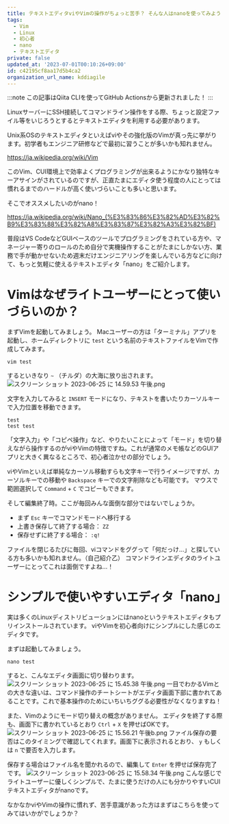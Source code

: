 ```yaml
---
title: テキストエディタviやVimの操作がちょっと苦手？ そんな人はnanoを使ってみよう！
tags:
  - Vim
  - Linux
  - 初心者
  - nano
  - テキストエディタ
private: false
updated_at: '2023-07-01T00:10:26+09:00'
id: c42195cf8aa17d5b4ca2
organization_url_name: kddiagile
---
```

:::note
この記事はQiita CLIを使ってGitHub Actionsから更新されました！
:::

LinuxサーバーにSSH接続してコマンドライン操作をする際、ちょっと設定ファイル等をいじろうとするとテキストエディタを利用する必要があります。

Unix系OSのテキストエディタといえばviやその強化版のVimが真っ先に挙がります。初学者もエンジニア研修などで最初に習うことが多いかも知れません。

https://ja.wikipedia.org/wiki/Vim

このVim、CUI環境上で効率よくプログラミングが出来るようにかなり独特なキーアサインがされているのですが、正直たまにエディタ使う程度の人にとっては慣れるまでのハードルが高く使いづらいことも多いと思います。

そこでオススメしたいのがnano！

https://ja.wikipedia.org/wiki/Nano_(%E3%83%86%E3%82%AD%E3%82%B9%E3%83%88%E3%82%A8%E3%83%87%E3%82%A3%E3%82%BF)

普段はVS CodeなどGUIベースのツールでプログラミングをされている方や、マネージャー寄りのロールのため自分で実機操作することがたまにしかない方、業務で手が動かせないため週末だけエンジニアリングを楽しんでいる方などに向けて、もっと気軽に使えるテキストエディタ「nano」をご紹介します。



# Vimはなぜライトユーザーにとって使いづらいのか？

まずVimを起動してみましょう。
Macユーザーの方は「ターミナル」アプリを起動し、ホームディレクトリに `test` という名前のテキストファイルをVimで作成してみます。

```zsh:ターミナル
vim test
```

するといきなり `~` （チルダ）の大海に放り出されます。
![スクリーン ショット 2023-06-25 に 14.59.53 午後.png](https://qiita-image-store.s3.ap-northeast-1.amazonaws.com/0/1633856/cdcfb359-19b0-6651-e8d7-6d35cc56b116.png)

文字を入力してみると `INSERT` モードになり、テキストを書いたりカーソルキーで入力位置を移動できます。

```vim:test
test
test test
```

「文字入力」や「コピペ操作」など、やりたいことによって「モード」を切り替えながら操作するのがviやVimの特徴ですね。これが通常のメモ帳などのGUIアプリと大きく異なるところで、初心者泣かせの部分でしょう。

viやVimといえば単純なカーソル移動すらも文字キーで行うイメージですが、カーソルキーでの移動や `Backspace` キーでの文字削除なども可能です。
マウスで範囲選択して `Command` + `C` でコピーもできます。

そして編集終了時。ここが毎回みんな面倒な部分ではないでしょうか。

- まず `Esc` キーでコマンドモードへ移行する
- 上書き保存して終了する場合： `ZZ`
- 保存せずに終了する場合： `:q!`

ファイルを閉じるたびに毎回、viコマンドをググって「何だっけ…」と探している方も多いかも知れません。（自己紹介乙）
コマンドラインエディタのライトユーザーにとってこれは面倒ですよね…！



# シンプルで使いやすいエディタ「nano」

実は多くのLinuxディストリビューションにはnanoというテキストエディタもプリインストールされています。
viやVimを初心者向けにシンプルにした感じのエディタです。

まずは起動してみましょう。

```zsh:ターミナル
nano test
```

すると、こんなエディタ画面に切り替わります。
![スクリーン ショット 2023-06-25 に 15.45.38 午後.png](https://qiita-image-store.s3.ap-northeast-1.amazonaws.com/0/1633856/f403977c-172e-8f77-3758-88944bd7884f.png)
一目でわかるVimとの大きな違いは、コマンド操作のチートシートがエディタ画面下部に書かれてあることです。これで基本操作のためにいちいちググる必要性がなくなりますね！

また、Vimのようにモード切り替えの概念がありません。
エディタを終了する際も、画面下に書かれているとおり `Ctrl` + `X` を押せばOKです。
![スクリーン ショット 2023-06-25 に 15.56.21 午後b.png](https://qiita-image-store.s3.ap-northeast-1.amazonaws.com/0/1633856/7bce6167-973f-29ca-a724-431d404c0174.png)
ファイル保存の要否はこのタイミングで確認してくれます。画面下に表示されるとおり、 `y` もしくは `n` で要否を入力します。

保存する場合はファイル名を聞かれるので、編集して `Enter` を押せば保存完了です。
![スクリーン ショット 2023-06-25 に 15.58.34 午後.png](https://qiita-image-store.s3.ap-northeast-1.amazonaws.com/0/1633856/f0121bdb-1177-b4dc-4637-c779cdc1f2af.png)
こんな感じでライトユーザーに優しくシンプルで、たまに使うだけの人にも分かりやすいCUIテキストエディタがnanoです。

なかなかviやVimの操作に慣れず、苦手意識があった方はまずはこちらを使ってみてはいかがでしょうか？
